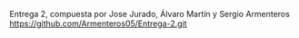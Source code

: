 Entrega 2, compuesta por Jose Jurado, Álvaro Martín y Sergio Armenteros
https://github.com/Armenteros05/Entrega-2.git